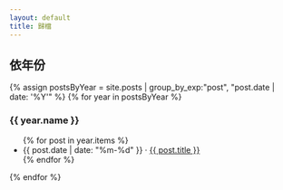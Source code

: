 ```yaml
---
layout: default
title: 歸檔
---
```

<h2>依年份</h2>
{% assign postsByYear = site.posts | group_by_exp:"post", "post.date | date: '%Y'" %}
{% for year in postsByYear %}
  <h3>{{ year.name }}</h3>
  <ul>
    {% for post in year.items %}
      <li>{{ post.date | date: "%m-%d" }} · <a href="{{ post.url | relative_url }}">{{ post.title }}</a></li>
    {% endfor %}
  </ul>
{% endfor %}
